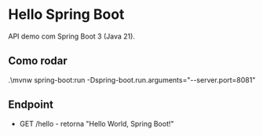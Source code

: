 # Hello Spring Boot
API demo com Spring Boot 3 (Java 21).

## Como rodar
.\mvnw spring-boot:run -Dspring-boot.run.arguments="--server.port=8081"

## Endpoint
- GET /hello - retorna "Hello World, Spring Boot!"
